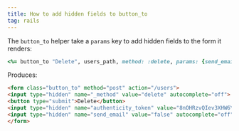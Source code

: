 ```yaml
---
title: How to add hidden fields to button_to
tag: rails
---
```


The `button_to` helper take a `params` key to add hidden fields to the form it renders:

```ruby
<%= button_to "Delete", users_path, method: :delete, params: {send_email: false} %>
```

Produces:

```html
<form class="button_to" method="post" action="/users">
<input type="hidden" name="_method" value="delete" autocomplete="off">
<button type="submit">Delete</button>
<input type="hidden" name="authenticity_token" value="8nOHRzvQIev3XHW6YrEJUIohVGLm0PKOPNly8ovPdDtF75eyBj5Rvz_1FzDmVybbJ3YyfC7YExtfRQC3_H5NNw" autocomplete="off">
<input type="hidden" name="send_email" value="false" autocomplete="off">
</form>
```
